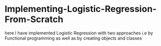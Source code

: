 # Implementing-Logistic-Regression-From-Scratch
here I have implemented Logistic Regression with two approaches i.e by Functional programming as well as by creating objects and classes

